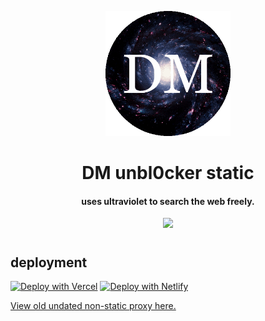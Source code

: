 <p align="center"><img src="/img/logogif.gif" height="200">
</p>

<h1 align="center">DM unbl0cker static</h1>

<h4 align="center">uses ultraviolet to search the web freely.</h3>

<p align="center">
<a href="https://discord.gg/hrXXUeWgrn">
  <img src="https://dcbadge.vercel.app/api/server/hrXXUeWgrn"/>
</a>
</p>
<h1></h1>
<h2>deployment</h2>

[![Deploy with Vercel](https://vercel.com/button)](https://vercel.com/new/clone?repository-url=https%3A%2F%2Fgithub.com%2Fdragon731012%2FDM-unbl0cker%2Ftree%2Fstatic)
[![Deploy with Netlify](https://www.netlify.com/img/deploy/button.svg)](https://app.netlify.com/start/deploy?repository=https://github.com/dragon731012/DM-unbl0cker)

[View old undated non-static proxy here.](https://github.com/dragon731012/DM-Unbl0cker/tree/old)
